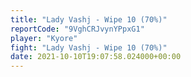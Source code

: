 ```yaml
---
title: "Lady Vashj - Wipe 10 (70%)"
reportCode: "9VghCRJvynYPpxG1"
player: "Kyore"
fight: "Lady Vashj - Wipe 10 (70%)"
date: 2021-10-10T19:07:58.024000+00:00
---
```


